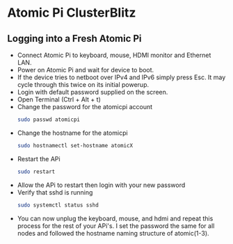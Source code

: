 # Atomic Pi ClusterBlitz

## Logging into a Fresh Atomic Pi
* Connect Atomic Pi to keyboard, mouse, HDMI monitor and Ethernet LAN.
* Power on Atomic Pi and wait for device to boot.
* If the device tries to netboot over IPv4 and IPv6 simply press Esc.  It may cycle through this twice on its initial powerup.
* Login with default password supplied on the screen.
* Open Terminal (Ctrl + Alt + t)
* Change the password for the atomicpi account
  ```bash
  sudo passwd atomicpi
  ```
* Change the hostname for the atomicpi
  ```bash
  sudo hostnamectl set-hostname atomicX
  ```
* Restart the APi
  ```bash
  sudo restart
  ```
* Allow the APi to restart then login with your new password
* Verify that sshd is running
  ```bash
  sudo systemctl status sshd
  ```
* You can now unplug the keyboard, mouse, and hdmi and repeat this process for the rest of your APi's.  I set the password the same for all nodes and followed the hostname naming structure of atomic(1-3).

